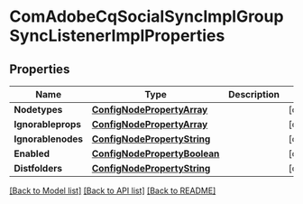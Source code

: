 # ComAdobeCqSocialSyncImplGroupSyncListenerImplProperties

## Properties
Name | Type | Description | Notes
------------ | ------------- | ------------- | -------------
**Nodetypes** | [**ConfigNodePropertyArray**](configNodePropertyArray.md) |  | [optional] 
**Ignorableprops** | [**ConfigNodePropertyArray**](configNodePropertyArray.md) |  | [optional] 
**Ignorablenodes** | [**ConfigNodePropertyString**](configNodePropertyString.md) |  | [optional] 
**Enabled** | [**ConfigNodePropertyBoolean**](configNodePropertyBoolean.md) |  | [optional] 
**Distfolders** | [**ConfigNodePropertyString**](configNodePropertyString.md) |  | [optional] 

[[Back to Model list]](../README.md#documentation-for-models) [[Back to API list]](../README.md#documentation-for-api-endpoints) [[Back to README]](../README.md)


